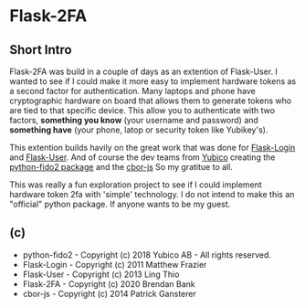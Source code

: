 # Flask-2FA

## Short Intro

Flask-2FA was build in a couple of days as an extention of Flask-User. I wanted to see if I could make it more easy to implement hardware tokens as a second factor for authentication. Many laptops and phone have cryptographic hardware on board that allows them to generate tokens who are tied to that specific device. This allow you to authenticate with two factors, **something you know** (your username and password) and **something have** (your phone, latop or security token like Yubikey's).

This extention builds havily on the great work that was done for [Flask-Login](https://github.com/maxcountryman/flask-login/) and [Flask-User](https://github.com/lingthio/Flask-User/). And of course the dev teams from [Yubico](https://www.yubico.com/) creating the [python-fido2 package](https://github.com/Yubico/python-fido2) and the [cbor-js](https://github.com/paroga/cbor-js) So my gratitue to all.

This was really a fun exploration project to see if I could implement hardware token 2fa with 'simple' technology. I do not intend to make this an "official" python package. If anyone wants to be my guest. 

## (c)

* python-fido2 - Copyright (c) 2018 Yubico AB - All rights reserved.
* Flask-Login - Copyright (c) 2011 Matthew Frazier
* Flask-User - Copyright (c) 2013 Ling Thio
* Flask-2FA - Copyright (c) 2020 Brendan Bank
* cbor-js - Copyright (c) 2014 Patrick Gansterer

